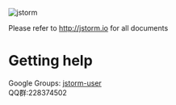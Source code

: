 ﻿![jstorm](http://jstorm.io/img/jstorm-small.jpg)

Please refer to http://jstorm.io for all documents


# Getting help
Google Groups: [jstorm-user](https://groups.google.com/forum/#!forum/jstorm-user)<br />
QQ群:228374502
